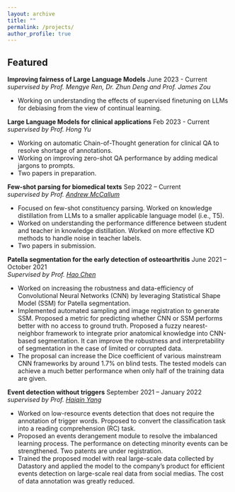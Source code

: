 ```yaml
---
layout: archive
title: ""
permalink: /projects/
author_profile: true
---
```


## Featured  
**Improving fairness of Large Language Models**  June 2023 - Current  
*supervised by Prof. Mengye Ren, Dr. Zhun Deng and Prof. James Zou*  

- Working on understanding the effects of supervised finetuning on LLMs for debiasing from the view of continual learning.  

**Large Language Models for clinical applications** Feb 2023 - Current  
*supervised by Prof. Hong Yu*  

- Working on automatic Chain-of-Thought generation for clinical QA to resolve shortage of annotations. 
- Working on improving zero-shot QA performance by adding medical jargons to prompts.
- Two papers in preparation. 


**Few-shot parsing for biomedical texts** Sep 2022 – Current  
*supervised by Prof. [Andrew McCallum](https://scholar.google.com/citations?user=yILa1y0AAAAJ)*  

- Focused on few-shot constituency parsing. Worked on knowledge distillation from LLMs to a smaller applicable language
model (i.e., T5).  
- Worked on understanding the performance difference between student and teacher in knowledge distillation. Worked on more effective KD methods to handle noise in teacher labels.
- Two papers in submission.


**Patella segmentation for the early detection of osteoarthritis** June 2021 – October 2021  
*Supervised by Prof. [Hao Chen](https://scholar.google.com/citations?user=Z_t5DjwAAAAJ&hl=en&oi=ao)*  

- Worked on increasing the robustness and data-efficiency of Convolutional Neural Networks (CNN) by
leveraging Statistical Shape Model (SSM) for Patella segmentation.  
- Implemented automated sampling and image registration to generate SSM. Proposed a metric for predicting whether
CNN or SSM performs better with no access to ground truth. Proposed a fuzzy nearest-neighbor framework to integrate
prior anatomical knowledge into CNN-based segmentation. It can improve the robustness and interpretability of segmentation
in the case of limited or corrupted data.  
- The proposal can increase the Dice coefficient of various mainstream CNN frameworks by around 1.7% on blind tests. The tested models can achieve a much better performance when only half of the training data are given.   


**Event detection without triggers** September 2021 – January 2022  
*supervised by Prof. [Haiqin Yang](https://hqyang.github.io/)*
- Worked on low-resource events detection that does not require the annotation of trigger words. Proposed to convert the
classification task into a reading comprehension (RC) task.  
- Proposed an events derangement module to resolve the imbalanced learning process. The performance on detecting minority events can be strengthened. Two patents are under registration.  
- Trained the proposed model with real large-scale data collected by Datastory and applied the model to the company’s product for efficient events detection on large-scale real data from social medias. The cost of data annotation was greatly reduced.

<!---
## Others  
**Deep learning in time series forecasting for epidemics** Dec 2021 – May 2022  
*Final year project, supervised by Prof. [Dit-Yan YEUNG](https://sites.google.com/view/dyyeung)*  

- Worked on zero-shot and few-shot time series prediction to forecast the spread of a local pandemic at its early stage.
Designed and built a meta-learning framework for time-series to leverage history data across regions to tackle the scarcity
of data. 


**Implicit discourse relation classification** February 2021 – May 2021  
*Supervised by Prof. [Yangqiu Song](https://www.cse.ust.hk/~yqsong/)*  

- Applied BERT to the classification of implicit discourse relations. Proposed to focus on the long-tail recognition to
improve the classification performance.  
- Experimented with various methods including data augmentation, loss function modification (e.g., Focal Loss), transfer
learning and multi-task learning to improve the performance on minority class. The F1 score of the base model can be at
best increased by 2.1%.  


**Video analysis for the management of crowds** April 2020 – August 2020  
*Supervised by Prof. [Shueng-Han Gary Chan](https://www.cse.ust.hk/~gchan/)*  

- Applied YOLO and deepSORT to realize real-time indoor crowds detection and tracking on a single camera. Developed
algorithms to analyze indoor crowds’ staying time and monitor social distancing.  
- Further developed a naive framework on multi-camera multi-target tracking, which was an open research topic by then.  
--->
